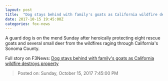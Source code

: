 ```yaml
---
layout: post
title:  "Dog stays behind with family's goats as California wildfire destroys property"
date: 2017-10-15 19:45:00Z
categories: fox-news
---
```


A guard dog is on the mend Sunday after heroically protecting eight rescue goats and several small deer from the wildfires raging through California's Sonoma County.


Full story on F3News: [Dog stays behind with family's goats as California wildfire destroys property](http://www.f3nws.com/n/4cDtBG)

> Posted on: Sunday, October 15, 2017 7:45:00 PM
